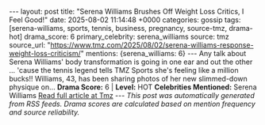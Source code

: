 --- layout: post title: "Serena Williams Brushes Off Weight Loss Critics, I Feel Good!" date: 2025-08-02 11:14:48 +0000 categories: gossip tags: [serena-williams, sports, tennis, business, pregnancy, source-tmz, drama-hot] drama_score: 6 primary_celebrity: serena_williams source: tmz source_url: "https://www.tmz.com/2025/08/02/serena-williams-response-weight-loss-criticism/" mentions: {serena_williams: 6} --- Any talk about Serena Williams' body transformation is going in one ear and out the other ... 'cause the tennis legend tells TMZ Sports she's feeling like a million bucks!! Williams, 43, has been sharing photos of her new slimmed-down physique on… **Drama Score:** 6 | **Level:** HOT **Celebrities Mentioned:** Serena Williams [Read full article at Tmz](https://www.tmz.com/2025/08/02/serena-williams-response-weight-loss-criticism/) --- *This post was automatically generated from RSS feeds. Drama scores are calculated based on mention frequency and source reliability.*